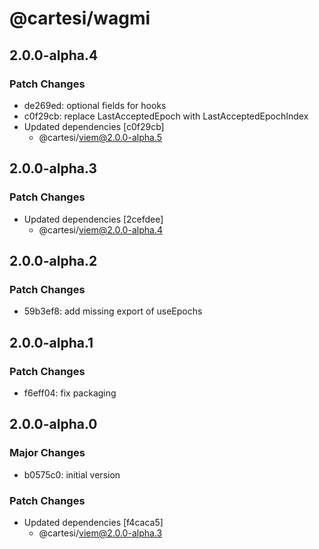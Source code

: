 # @cartesi/wagmi

## 2.0.0-alpha.4

### Patch Changes

- de269ed: optional fields for hooks
- c0f29cb: replace LastAcceptedEpoch with LastAcceptedEpochIndex
- Updated dependencies [c0f29cb]
    - @cartesi/viem@2.0.0-alpha.5

## 2.0.0-alpha.3

### Patch Changes

- Updated dependencies [2cefdee]
    - @cartesi/viem@2.0.0-alpha.4

## 2.0.0-alpha.2

### Patch Changes

- 59b3ef8: add missing export of useEpochs

## 2.0.0-alpha.1

### Patch Changes

- f6eff04: fix packaging

## 2.0.0-alpha.0

### Major Changes

- b0575c0: initial version

### Patch Changes

- Updated dependencies [f4caca5]
    - @cartesi/viem@2.0.0-alpha.3

